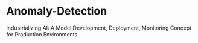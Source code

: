 # Anomaly-Detection
Industrializing AI: A Model Development, Deployment, Monitoring Concept for Production Environments

